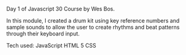 Day 1 of Javascript 30 Course by Wes Bos.

In this module, I created a drum kit using key reference numbers and sample sounds to allow the user to create rhythms and beat patterns through their keyboard input.

Tech used:
JavaScript
HTML 5
CSS